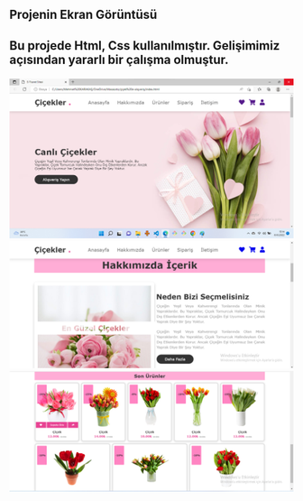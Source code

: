 
<h2>Projenin Ekran Görüntüsü<h2>

<p>Bu projede Html, Css kullanılmıştır. Gelişimimiz açısından yararlı bir çalışma olmuştur.</p>

<img src="./img/ekrang.png">
<img src="./img/ekrang1.png">
<img src="./img/ekrang2.png">